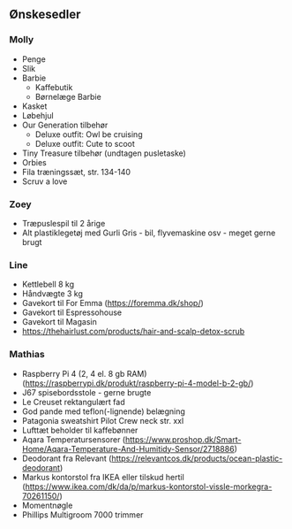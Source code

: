 ## Ønskesedler

### Molly

* Penge
* Slik
* Barbie
    * Kaffebutik
    * Børnelæge Barbie
* Kasket
* Løbehjul
* Our Generation tilbehør
    * Deluxe outfit: Owl be cruising
    * Deluxe outfit: Cute to scoot
* Tiny Treasure tilbehør (undtagen pusletaske)
* Orbies
* Fila træningssæt, str. 134-140
* Scruv a love

### Zoey

* Træpuslespil til 2 årige
* Alt plastiklegetøj med Gurli Gris - bil, flyvemaskine osv - meget gerne brugt 

### Line

* Kettlebell 8 kg
* Håndvægte 3 kg
* Gavekort til For Emma (<https://foremma.dk/shop/>)
* Gavekort til Espressohouse
* Gavekort til Magasin
* <https://thehairlust.com/products/hair-and-scalp-detox-scrub>

### Mathias

* Raspberry Pi 4 (2, 4 el. 8 gb RAM) (<https://raspberrypi.dk/produkt/raspberry-pi-4-model-b-2-gb/>)
* J67 spisebordsstole - gerne brugte
* Le Creuset rektangulært fad
* God pande med teflon(-lignende) belægning
* Patagonia sweatshirt Pilot Crew neck str. xxl
* Lufttæt beholder til kaffebønner
* Aqara Temperatursensorer (<https://www.proshop.dk/Smart-Home/Aqara-Temperature-And-Humitidy-Sensor/2718886>)
* Deodorant fra Relevant (<https://relevantcos.dk/products/ocean-plastic-deodorant>)
* Markus kontorstol fra IKEA eller tilskud hertil (<https://www.ikea.com/dk/da/p/markus-kontorstol-vissle-morkegra-70261150/>)
* Momentnøgle
* Phillips Multigroom 7000 trimmer
